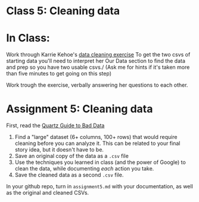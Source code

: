 # Class 5: Cleaning data

# In Class:
Work through Karrie Kehoe's [data cleaning exercise](https://github.com/KarrieK/NICAR19/blob/master/Workbook/Python%20Class%203%20complete.ipynb)
To get the two csvs of starting data you'll need to interpret her Our Data section to find the data and prep so you have two usable csvs./ 
(Ask me for hints if it's taken more than five minutes to get going on this step)

Work trough the exercise, verbally answering her questions to each other.

# Assignment 5: Cleaning data
First, read the [Quartz Guide to Bad Data](https://github.com/Quartz/bad-data-guide)

1. Find a "large" dataset (6+ columns, 100+ rows) that would require cleaning before you can analyze it. This can be related to your final story idea, but it doesn't have to be.
2. Save an original copy of the data as a `.csv` file
3. Use the techniques you learned in class (and the power of Google) to clean the data, while documenting _each_ action you take. 
4. Save the cleaned data as a second `.csv` file.

In your github repo, turn in `assignment5.md` with your documentation, as well as the original and cleaned CSVs.
